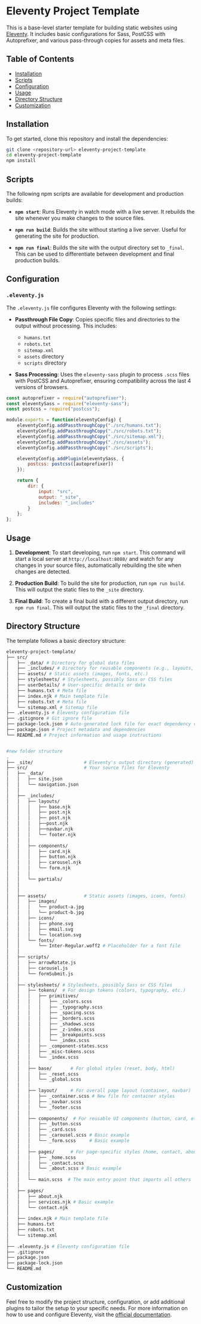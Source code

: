 # Eleventy Project Template

This is a base-level starter template for building static websites using [Eleventy](https://www.11ty.dev/). It includes basic configurations for Sass, PostCSS with Autoprefixer, and various pass-through copies for assets and meta files.

## Table of Contents

- [Installation](#installation)
- [Scripts](#scripts)
- [Configuration](#configuration)
- [Usage](#usage)
- [Directory Structure](#directory-structure)
- [Customization](#customization)

## Installation

To get started, clone this repository and install the dependencies:

```bash
git clone <repository-url> eleventy-project-template
cd eleventy-project-template
npm install
```
## Scripts

The following npm scripts are available for development and production builds:

- **`npm start`**: Runs Eleventy in watch mode with a live server. It rebuilds the site whenever you make changes to the source files.

- **`npm run build`**: Builds the site without starting a live server. Useful for generating the site for production.

- **`npm run final`**: Builds the site with the output directory set to `_final`. This can be used to differentiate between development and final production builds.

## Configuration

### `.eleventy.js`

The `.eleventy.js` file configures Eleventy with the following settings:

- **Passthrough File Copy**: Copies specific files and directories to the output without processing. This includes:
  - `humans.txt`
  - `robots.txt`
  - `sitemap.xml`
  - `assets` directory
  - `scripts` directory

- **Sass Processing**: Uses the `eleventy-sass` plugin to process `.scss` files with PostCSS and Autoprefixer, ensuring compatibility across the last 4 versions of browsers.

```javascript
const autoprefixer = require("autoprefixer");
const eleventySass = require("eleventy-sass");
const postcss = require("postcss");

module.exports = function(eleventyConfig) {
    eleventyConfig.addPassthroughCopy("./src/humans.txt");
    eleventyConfig.addPassthroughCopy("./src/robots.txt");
    eleventyConfig.addPassthroughCopy("./src/sitemap.xml");
    eleventyConfig.addPassthroughCopy("./src/assets");
    eleventyConfig.addPassthroughCopy("./src/scripts");

    eleventyConfig.addPlugin(eleventySass, {
        postcss: postcss([autoprefixer])
    });

    return {
        dir: {
            input: "src",
            output: "_site",
            includes: "_includes"
        }
    };
};
```

## Usage

1. **Development**: To start developing, run `npm start`. This command will start a local server at `http://localhost:8080/` and watch for any changes in your source files, automatically rebuilding the site when changes are detected.

2. **Production Build**: To build the site for production, run `npm run build`. This will output the static files to the `_site` directory.

3. **Final Build**: To create a final build with a different output directory, run `npm run final`. This will output the static files to the `_final` directory.

## Directory Structure

The template follows a basic directory structure:

```bash
eleventy-project-template/ 
├── src/ 
│   ├── _data/ # Directory for global data files 
│   ├── _includes/ # Directory for reusable components (e.g., layouts, partials) 
│   ├── assets/ # Static assets (images, fonts, etc.) 
│   ├── stylesheets/ # Stylesheets, possibly Sass or CSS files 
│   ├── userDetails/ # User-specific details or data 
│   ├── humans.txt # Meta file 
│   ├── index.njk # Main template file 
│   ├── robots.txt # Meta file 
│   └── sitemap.xml # Sitemap file 
├── .eleventy.js # Eleventy configuration file 
├── .gitignore # Git ignore file 
├── package-lock.json # Auto-generated lock file for exact dependency versions 
├── package.json # Project metadata and dependencies 
└── README.md # Project information and usage instructions


#new folder structure
.
├── _site/                   # Eleventy's output directory (generated)
├── src/                     # Your source files for Eleventy
│   ├── _data/
│   │   ├── site.json
│   │   └── navigation.json
│   │
│   ├── _includes/
│   │   ├── layouts/
│   │   │   ├── base.njk
│   │   │   ├── post.njk
│   │   │   ├── post.njk
│   │   │   ├──post.njk
│   │   │   ├──navbar.njk
│   │   │   └── footer.njk 
│   │   │
│   │   ├── components/
│   │   │   ├── card.njk
│   │   │   ├── button.njk
│   │   │   ├── carousel.njk 
│   │   │   └── form.njk    
│   │   │
│   │   └── partials/
│   │      
│   │
│   ├── assets/              # Static assets (images, icons, fonts)
│   │   ├── images/
│   │   │   └── product-a.jpg
│   │   │   └── product-b.jpg
│   │   ├── icons/
│   │   │   ├── phone.svg
│   │   │   ├── email.svg
│   │   │   └── location.svg
│   │   └── fonts/
│   │       └── Inter-Regular.woff2 # Placeholder for a font file
│   │
│   ├── scripts/
│   │   ├── arrowRotate.js 
│   │   ├── carousel.js    
│   │   └── formSubmit.js  
│   │
│   ├── stylesheets/ # Stylesheets, possibly Sass or CSS files 
│   │   ├── tokens/  # For design tokens (colors, typography, etc.)
│   │   │   ├── primitives/
│   │   │   │   ├── _colors.scss
│   │   │   │   ├── _typography.scss
│   │   │   │   ├── _spacing.scss
│   │   │   │   ├── _borders.scss
│   │   │   │   ├── _shadows.scss
│   │   │   │   ├── _z-index.scss
│   │   │   │   ├── _breakpoints.scss
│   │   │   │   └── _index.scss
│   │   │   ├── _component-states.scss
│   │   │   ├── _misc-tokens.scss
│   │   │   └── _index.scss
│   │   │
│   │   ├── base/       # For global styles (reset, body, html)
│   │   │   ├── _reset.scss
│   │   │   └── _global.scss
│   │   │
│   │   ├── layout/     # For overall page layout (container, navbar)
│   │   │   ├── _container.scss # New file for container styles
│   │   │   ├── _navbar.scss
│   │   │   └── _footer.scss
│   │   │
│   │   ├── components/  # For reusable UI components (button, card, etc.)
│   │   │   ├── _button.scss
│   │   │   ├── _card.scss
│   │   │   ├── _carousel.scss # Basic example
│   │   │   └── _form.scss     # Basic example
│   │   │
│   │   ├── pages/      # For page-specific styles (home, contact, about)
│   │   │   ├── _home.scss
│   │   │   ├── _contact.scss
│   │   │   └── _about.scss # Basic example
│   │   │
│   │   └── main.scss  # The main entry point that imports all others
│   │
│   ├── pages/
│   │   ├── about.njk
│   │   ├── services.njk # Basic example
│   │   └── contact.njk
│   │
│   ├── index.njk # Main template file 
│   ├── humans.txt
│   ├── robots.txt
│   └── sitemap.xml
│
├── .eleventy.js # Eleventy configuration file 
├── .gitignore
├── package.json
├── package-lock.json
└── README.md
```

## Customization

Feel free to modify the project structure, configuration, or add additional plugins to tailor the setup to your specific needs. For more information on how to use and configure Eleventy, visit the [official documentation](https://www.11ty.dev/docs/).
